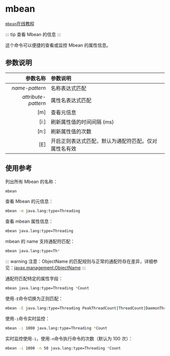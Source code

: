 # mbean

[`mbean`在线教程](https://arthas.aliyun.com/3.x/doc/arthas-tutorials.html?language=cn&id=command-mbean)

::: tip
查看 Mbean 的信息
:::

这个命令可以便捷的查看或监控 Mbean 的属性信息。

## 参数说明

|            参数名称 | 参数说明                                             |
| ------------------: | :--------------------------------------------------- |
|      _name-pattern_ | 名称表达式匹配                                       |
| _attribute-pattern_ | 属性名表达式匹配                                     |
|                 [m] | 查看元信息                                           |
|                [i:] | 刷新属性值的时间间隔 (ms)                            |
|                [n:] | 刷新属性值的次数                                     |
|                 [E] | 开启正则表达式匹配，默认为通配符匹配。仅对属性名有效 |

## 使用参考

列出所有 Mbean 的名称：

```bash
mbean
```

查看 Mbean 的元信息：

```bash
mbean -m java.lang:type=Threading
```

查看 mbean 属性信息：

```bash
mbean java.lang:type=Threading
```

mbean 的 name 支持通配符匹配：

```bash
mbean java.lang:type=Th*
```

::: warning
注意：ObjectName 的匹配规则与正常的通配符存在差异，详细参见：[javax.management.ObjectName](https://docs.oracle.com/javase/8/docs/api/javax/management/ObjectName.html?is-external=true)
:::

通配符匹配特定的属性字段：

```bash
mbean java.lang:type=Threading *Count
```

使用`-E`命令切换为正则匹配：

```bash
mbean -E java.lang:type=Threading PeakThreadCount|ThreadCount|DaemonThreadCount
```

使用`-i`命令实时监控：

```bash
mbean -i 1000 java.lang:type=Threading *Count
```

实时监控使用`-i`，使用`-n`命令执行命令的次数（默认为 100 次）：

```bash
mbean -i 1000 -n 50 java.lang:type=Threading *Count
```
